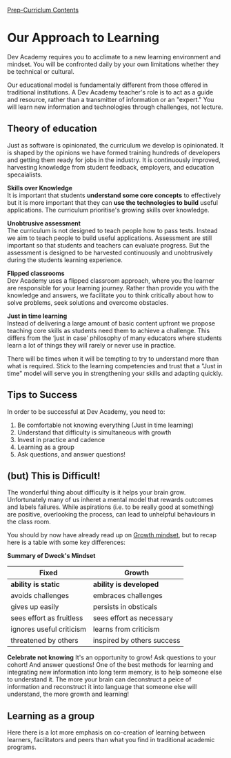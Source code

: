 [Prep-Curriclum Contents](README.md)

# Our Approach to Learning
Dev Academy requires you to acclimate to a new learning environment and mindset. You will be confronted daily by your own limitations whether they be technical or cultural. 

Our educational model is fundamentally different from those offered in traditional institutions. A Dev Academy teacher's role is to act as a guide and resource, rather than a transmitter of information or an "expert." You will learn new information and technologies through challenges, not lecture. 

## Theory of education
Just as software is opinionated, the curriculum we develop is opinionated. It is shaped by the opinions we have formed training hundreds of developers and getting them ready for jobs in the industry. It is continuously improved, harvesting knowledge from student feedback, employers, and education specaialists. 

__Skills over Knowledge__  
It is important that students __understand some core concepts__ to effectively but it is more important that they can __use the technologies to build__ useful applications. The curriculum prioritise's growing skills over knowledge.

__Unobtrusive assessment__  
The curriculum is not designed to teach people how to pass tests. Instead we aim to teach people to build useful applications. Assessment are still important so that students and teachers can evaluate progress. But the assessment is designed to be harvested continuously and unobtrusively during the students learning experience. 

__Flipped classrooms__  
Dev Academy uses a flipped classroom approach, where you the learner are responsible for your learning journey. Rather than provide you with the knowledge and answers, we facilitate you to think critically about how to solve problems, seek solutions and overcome obstacles. 

__Just in time learning__  
Instead of delivering a large amount of basic content upfront we propose teaching core skills as students need them to achieve a challenge. This differs from the ‘just in case’ philosophy of many educators where students learn a lot of things they will rarely or never use in practice.

There will be times when it will be tempting to try to understand more than what is required. Stick to the learning competencies and trust that a "Just in time" model will serve you in strengthening your skills and adapting quickly. 

## Tips to Success

In order to be successful at Dev Academy, you need to:

1. Be comfortable not knowing everything (Just in time learning)
2. Understand that difficulty is simultaneous with growth 
3. Invest in practice and cadence 
4. Learning as a group 
5. Ask questions, and answer questions! 


## (but) This is Difficult! 
The wonderful thing about difficulty is it helps your brain grow. Unfortunately many of us inheret a mental model that rewards outcomes and labels failures. While aspirations (i.e. to be really good at something) are positive, overlooking the process, can lead to unhelpful behaviours in the class room. 

You should by now have already read up on [Growth mindset](neuro-growth-mindset.md), but to recap here is a table with  some key differences:

__Summary of Dweck's Mindset__

Fixed  | Growth |
------------|----------|
__ability is static__ | __ability is developed__
avoids challenges | embraces challenges |
gives up easily | persists in obsticals |
sees effort as fruitless | sees effort as necessary |
ignores useful criticism | learns from criticism | 
threatened by others | inspired by others success | 

__Celebrate not knowing__ It's an opportunity to grow! 
Ask questions to your cohort! And answer questions! One of the best methods for learning and integrating new information into long term memory, is to help someone else to understand it. The more your brain can deconstruct a peice of information and reconstruct it into language that someone else will understand, the more growth and learning! 


## Learning as a group 
Here there is a lot more emphasis on co-creation of learning between learners, facilitators and peers than what you find in traditional academic programs. 